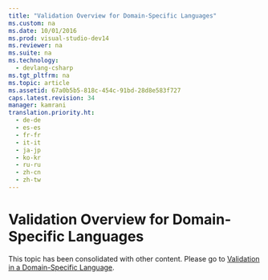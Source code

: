 ```yaml
---
title: "Validation Overview for Domain-Specific Languages"
ms.custom: na
ms.date: 10/01/2016
ms.prod: visual-studio-dev14
ms.reviewer: na
ms.suite: na
ms.technology: 
  - devlang-csharp
ms.tgt_pltfrm: na
ms.topic: article
ms.assetid: 67a0b5b5-818c-454c-91bd-28d8e583f727
caps.latest.revision: 34
manager: kamrani
translation.priority.ht: 
  - de-de
  - es-es
  - fr-fr
  - it-it
  - ja-jp
  - ko-kr
  - ru-ru
  - zh-cn
  - zh-tw
---
```

# Validation Overview for Domain-Specific Languages
This topic has been consolidated with other content. Please go to [Validation in a Domain-Specific Language](../VS_IDE/Validation-in-a-Domain-Specific-Language.md).